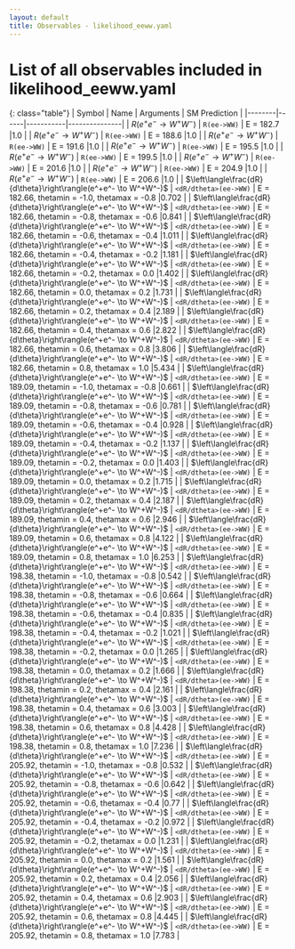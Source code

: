 ```yaml
---
layout: default
title: Observables - likelihood_eeww.yaml
---
```


# List of all observables included in likelihood_eeww.yaml

{: class="table"}
| Symbol | Name | Arguments | SM Prediction | 
|--------|------|-----------|---------------|
| $R(e^+e^- \to W^+W^-)$ | `R(ee->WW)` | E = 182.7 |1.0 | 
| $R(e^+e^- \to W^+W^-)$ | `R(ee->WW)` | E = 188.6 |1.0 | 
| $R(e^+e^- \to W^+W^-)$ | `R(ee->WW)` | E = 191.6 |1.0 | 
| $R(e^+e^- \to W^+W^-)$ | `R(ee->WW)` | E = 195.5 |1.0 | 
| $R(e^+e^- \to W^+W^-)$ | `R(ee->WW)` | E = 199.5 |1.0 | 
| $R(e^+e^- \to W^+W^-)$ | `R(ee->WW)` | E = 201.6 |1.0 | 
| $R(e^+e^- \to W^+W^-)$ | `R(ee->WW)` | E = 204.9 |1.0 | 
| $R(e^+e^- \to W^+W^-)$ | `R(ee->WW)` | E = 206.6 |1.0 | 
| $\left\langle\frac{dR}{d\theta}\right\rangle(e^+e^- \to W^+W^-)$ | `<dR/dtheta>(ee->WW)` | E = 182.66, thetamin = -1.0, thetamax = -0.8 |0.702 | 
| $\left\langle\frac{dR}{d\theta}\right\rangle(e^+e^- \to W^+W^-)$ | `<dR/dtheta>(ee->WW)` | E = 182.66, thetamin = -0.8, thetamax = -0.6 |0.841 | 
| $\left\langle\frac{dR}{d\theta}\right\rangle(e^+e^- \to W^+W^-)$ | `<dR/dtheta>(ee->WW)` | E = 182.66, thetamin = -0.6, thetamax = -0.4 |1.011 | 
| $\left\langle\frac{dR}{d\theta}\right\rangle(e^+e^- \to W^+W^-)$ | `<dR/dtheta>(ee->WW)` | E = 182.66, thetamin = -0.4, thetamax = -0.2 |1.181 | 
| $\left\langle\frac{dR}{d\theta}\right\rangle(e^+e^- \to W^+W^-)$ | `<dR/dtheta>(ee->WW)` | E = 182.66, thetamin = -0.2, thetamax = 0.0 |1.402 | 
| $\left\langle\frac{dR}{d\theta}\right\rangle(e^+e^- \to W^+W^-)$ | `<dR/dtheta>(ee->WW)` | E = 182.66, thetamin = 0.0, thetamax = 0.2 |1.731 | 
| $\left\langle\frac{dR}{d\theta}\right\rangle(e^+e^- \to W^+W^-)$ | `<dR/dtheta>(ee->WW)` | E = 182.66, thetamin = 0.2, thetamax = 0.4 |2.189 | 
| $\left\langle\frac{dR}{d\theta}\right\rangle(e^+e^- \to W^+W^-)$ | `<dR/dtheta>(ee->WW)` | E = 182.66, thetamin = 0.4, thetamax = 0.6 |2.822 | 
| $\left\langle\frac{dR}{d\theta}\right\rangle(e^+e^- \to W^+W^-)$ | `<dR/dtheta>(ee->WW)` | E = 182.66, thetamin = 0.6, thetamax = 0.8 |3.806 | 
| $\left\langle\frac{dR}{d\theta}\right\rangle(e^+e^- \to W^+W^-)$ | `<dR/dtheta>(ee->WW)` | E = 182.66, thetamin = 0.8, thetamax = 1.0 |5.434 | 
| $\left\langle\frac{dR}{d\theta}\right\rangle(e^+e^- \to W^+W^-)$ | `<dR/dtheta>(ee->WW)` | E = 189.09, thetamin = -1.0, thetamax = -0.8 |0.661 | 
| $\left\langle\frac{dR}{d\theta}\right\rangle(e^+e^- \to W^+W^-)$ | `<dR/dtheta>(ee->WW)` | E = 189.09, thetamin = -0.8, thetamax = -0.6 |0.781 | 
| $\left\langle\frac{dR}{d\theta}\right\rangle(e^+e^- \to W^+W^-)$ | `<dR/dtheta>(ee->WW)` | E = 189.09, thetamin = -0.6, thetamax = -0.4 |0.928 | 
| $\left\langle\frac{dR}{d\theta}\right\rangle(e^+e^- \to W^+W^-)$ | `<dR/dtheta>(ee->WW)` | E = 189.09, thetamin = -0.4, thetamax = -0.2 |1.137 | 
| $\left\langle\frac{dR}{d\theta}\right\rangle(e^+e^- \to W^+W^-)$ | `<dR/dtheta>(ee->WW)` | E = 189.09, thetamin = -0.2, thetamax = 0.0 |1.403 | 
| $\left\langle\frac{dR}{d\theta}\right\rangle(e^+e^- \to W^+W^-)$ | `<dR/dtheta>(ee->WW)` | E = 189.09, thetamin = 0.0, thetamax = 0.2 |1.715 | 
| $\left\langle\frac{dR}{d\theta}\right\rangle(e^+e^- \to W^+W^-)$ | `<dR/dtheta>(ee->WW)` | E = 189.09, thetamin = 0.2, thetamax = 0.4 |2.187 | 
| $\left\langle\frac{dR}{d\theta}\right\rangle(e^+e^- \to W^+W^-)$ | `<dR/dtheta>(ee->WW)` | E = 189.09, thetamin = 0.4, thetamax = 0.6 |2.946 | 
| $\left\langle\frac{dR}{d\theta}\right\rangle(e^+e^- \to W^+W^-)$ | `<dR/dtheta>(ee->WW)` | E = 189.09, thetamin = 0.6, thetamax = 0.8 |4.122 | 
| $\left\langle\frac{dR}{d\theta}\right\rangle(e^+e^- \to W^+W^-)$ | `<dR/dtheta>(ee->WW)` | E = 189.09, thetamin = 0.8, thetamax = 1.0 |6.253 | 
| $\left\langle\frac{dR}{d\theta}\right\rangle(e^+e^- \to W^+W^-)$ | `<dR/dtheta>(ee->WW)` | E = 198.38, thetamin = -1.0, thetamax = -0.8 |0.542 | 
| $\left\langle\frac{dR}{d\theta}\right\rangle(e^+e^- \to W^+W^-)$ | `<dR/dtheta>(ee->WW)` | E = 198.38, thetamin = -0.8, thetamax = -0.6 |0.664 | 
| $\left\langle\frac{dR}{d\theta}\right\rangle(e^+e^- \to W^+W^-)$ | `<dR/dtheta>(ee->WW)` | E = 198.38, thetamin = -0.6, thetamax = -0.4 |0.835 | 
| $\left\langle\frac{dR}{d\theta}\right\rangle(e^+e^- \to W^+W^-)$ | `<dR/dtheta>(ee->WW)` | E = 198.38, thetamin = -0.4, thetamax = -0.2 |1.021 | 
| $\left\langle\frac{dR}{d\theta}\right\rangle(e^+e^- \to W^+W^-)$ | `<dR/dtheta>(ee->WW)` | E = 198.38, thetamin = -0.2, thetamax = 0.0 |1.265 | 
| $\left\langle\frac{dR}{d\theta}\right\rangle(e^+e^- \to W^+W^-)$ | `<dR/dtheta>(ee->WW)` | E = 198.38, thetamin = 0.0, thetamax = 0.2 |1.666 | 
| $\left\langle\frac{dR}{d\theta}\right\rangle(e^+e^- \to W^+W^-)$ | `<dR/dtheta>(ee->WW)` | E = 198.38, thetamin = 0.2, thetamax = 0.4 |2.161 | 
| $\left\langle\frac{dR}{d\theta}\right\rangle(e^+e^- \to W^+W^-)$ | `<dR/dtheta>(ee->WW)` | E = 198.38, thetamin = 0.4, thetamax = 0.6 |3.003 | 
| $\left\langle\frac{dR}{d\theta}\right\rangle(e^+e^- \to W^+W^-)$ | `<dR/dtheta>(ee->WW)` | E = 198.38, thetamin = 0.6, thetamax = 0.8 |4.428 | 
| $\left\langle\frac{dR}{d\theta}\right\rangle(e^+e^- \to W^+W^-)$ | `<dR/dtheta>(ee->WW)` | E = 198.38, thetamin = 0.8, thetamax = 1.0 |7.236 | 
| $\left\langle\frac{dR}{d\theta}\right\rangle(e^+e^- \to W^+W^-)$ | `<dR/dtheta>(ee->WW)` | E = 205.92, thetamin = -1.0, thetamax = -0.8 |0.532 | 
| $\left\langle\frac{dR}{d\theta}\right\rangle(e^+e^- \to W^+W^-)$ | `<dR/dtheta>(ee->WW)` | E = 205.92, thetamin = -0.8, thetamax = -0.6 |0.642 | 
| $\left\langle\frac{dR}{d\theta}\right\rangle(e^+e^- \to W^+W^-)$ | `<dR/dtheta>(ee->WW)` | E = 205.92, thetamin = -0.6, thetamax = -0.4 |0.77 | 
| $\left\langle\frac{dR}{d\theta}\right\rangle(e^+e^- \to W^+W^-)$ | `<dR/dtheta>(ee->WW)` | E = 205.92, thetamin = -0.4, thetamax = -0.2 |0.972 | 
| $\left\langle\frac{dR}{d\theta}\right\rangle(e^+e^- \to W^+W^-)$ | `<dR/dtheta>(ee->WW)` | E = 205.92, thetamin = -0.2, thetamax = 0.0 |1.231 | 
| $\left\langle\frac{dR}{d\theta}\right\rangle(e^+e^- \to W^+W^-)$ | `<dR/dtheta>(ee->WW)` | E = 205.92, thetamin = 0.0, thetamax = 0.2 |1.561 | 
| $\left\langle\frac{dR}{d\theta}\right\rangle(e^+e^- \to W^+W^-)$ | `<dR/dtheta>(ee->WW)` | E = 205.92, thetamin = 0.2, thetamax = 0.4 |2.056 | 
| $\left\langle\frac{dR}{d\theta}\right\rangle(e^+e^- \to W^+W^-)$ | `<dR/dtheta>(ee->WW)` | E = 205.92, thetamin = 0.4, thetamax = 0.6 |2.903 | 
| $\left\langle\frac{dR}{d\theta}\right\rangle(e^+e^- \to W^+W^-)$ | `<dR/dtheta>(ee->WW)` | E = 205.92, thetamin = 0.6, thetamax = 0.8 |4.445 | 
| $\left\langle\frac{dR}{d\theta}\right\rangle(e^+e^- \to W^+W^-)$ | `<dR/dtheta>(ee->WW)` | E = 205.92, thetamin = 0.8, thetamax = 1.0 |7.783 | 
